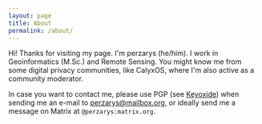 ```yaml
---
layout: page
title: About
permalink: /about/
---
```

Hi! Thanks for visiting my page. I'm perzarys (he/him). I work in Geoinformatics (M.Sc.) and Remote Sensing. You might know me from some digital privacy communities, like CalyxOS, where I'm also active as a community moderator.

In case you want to contact me, please use PGP (see [Keyoxide](https://keyoxide.org/61FE4D7E8643BFB9786445F371F47198A9714286)) when sending me an e-mail to [perzarys@mailbox.org](mailto:perzarys@mailbox.org), or ideally send me a message on Matrix  at ```@perzarys:matrix.org```. 

